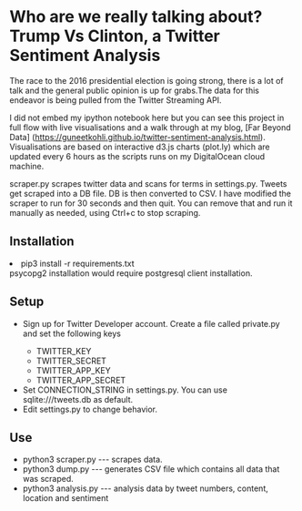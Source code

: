 # Who are we really talking about? Trump Vs Clinton, a Twitter Sentiment Analysis

The race to the 2016 presidential election is going strong, there is a lot of talk and the general public opinion is up for grabs.The data for this endeavor is being pulled from the Twitter Streaming API.

I did not embed my ipython notebook here but you can see this project in full flow with live visualisations and a walk through at my blog, [Far Beyond Data] (https://guneetkohli.github.io/twitter-sentiment-analysis.html). Visualisations are based on interactive d3.js charts (plot.ly) which are updated every 6 hours as the scripts runs on my DigitalOcean cloud machine.

scraper.py scrapes twitter data and scans for terms in settings.py. Tweets get scraped into a DB file. DB is then converted to CSV. I have modified the scraper to run for 30 seconds and then quit. You can remove that and run it manually as needed, using Ctrl+c to stop scraping.

<h2> Installation </h2>
<li> pip3 install -r requirements.txt </li>
     psycopg2 installation would require postgresql client installation. 

<h2> Setup </h2>
<ul>
<li> Sign up for Twitter Developer account. Create a file called private.py and set the following keys </li>
    <ul>
    <li> TWITTER_KEY </li>
    <li> TWITTER_SECRET </li>
    <li> TWITTER_APP_KEY </li>
    <li> TWITTER_APP_SECRET </li>
    </ul>
<li> Set CONNECTION_STRING in settings.py. You can use sqlite:///tweets.db as default. </li>
<li> Edit settings.py to change behavior. </li>
</ul>

<h2> Use </h2>
<ul>
<li> python3 scraper.py --- scrapes data. </li>
<li> python3 dump.py --- generates CSV file which contains all data that was scraped. </li>
<li> python3 analysis.py --- analysis data by tweet numbers, content, location and sentiment </li>
</ul> 
<br>






    
    






